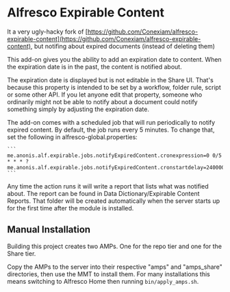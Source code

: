# Alfresco Expirable Content

It a very ugly-hacky fork of [https://github.com/Conexiam/alfresco-expirable-content](https://github.com/Conexiam/alfresco-expirable-content), but notifing about expired documents (instead of deleting them)

This add-on gives you the ability to add an expiration date to content. When the expiration date is in the past, the content is notified about.

The expiration date is displayed but is not editable in the Share UI. That's because
this property is intended to be set by a workflow, folder rule, script or some other
API. If you let anyone edit that property, someone who ordinarily might not be able
to notify about a document could notify something simply by adjusting the expiration date.

The add-on comes with a scheduled job that will run periodically to notify expired
content. By default, the job runs every 5 minutes. To change that, set the following
in alfresco-global.properties:

    ```
    me.anonis.alf.expirable.jobs.notifyExpiredContent.cronexpression=0 0/5 * * * ?
    me.anonis.alf.expirable.jobs.notifyExpiredContent.cronstartdelay=240000
    ```

Any time the action runs it will write a report that lists what was notified about. The
report can be found in Data Dictionary/Expirable Content Reports. That folder will
be created automatically when the server starts up for the first time after the
module is installed.

## Manual Installation

Building this project creates two AMPs. One for the repo tier and one for the Share tier.

Copy the AMPs to the server into their respective "amps" and "amps_share" directories,
then use the MMT to install them. For many installations this means switching to
Alfresco Home then running `bin/apply_amps.sh`.
